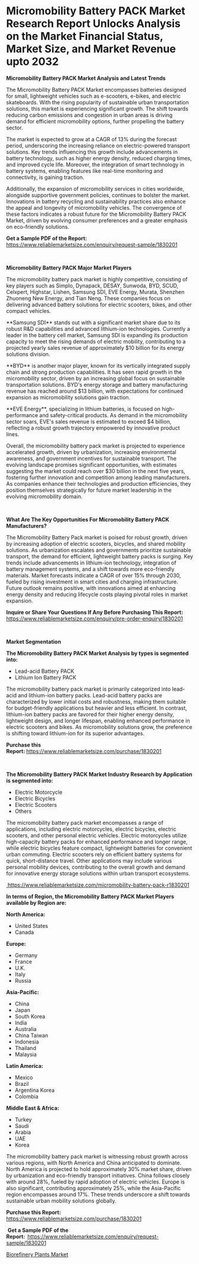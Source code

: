 <p><h1>Micromobility Battery PACK Market Research Report Unlocks Analysis on the Market Financial Status, Market Size, and Market Revenue upto 2032</h1></p><p><strong>Micromobility Battery PACK Market Analysis and Latest Trends</strong></p>
<p><p>The Micromobility Battery PACK Market encompasses batteries designed for small, lightweight vehicles such as e-scooters, e-bikes, and electric skateboards. With the rising popularity of sustainable urban transportation solutions, this market is experiencing significant growth. The shift towards reducing carbon emissions and congestion in urban areas is driving demand for efficient micromobility options, further propelling the battery sector. </p><p>The market is expected to grow at a CAGR of 13% during the forecast period, underscoring the increasing reliance on electric-powered transport solutions. Key trends influencing this growth include advancements in battery technology, such as higher energy density, reduced charging times, and improved cycle life. Moreover, the integration of smart technology in battery systems, enabling features like real-time monitoring and connectivity, is gaining traction. </p><p>Additionally, the expansion of micromobility services in cities worldwide, alongside supportive government policies, continues to bolster the market. Innovations in battery recycling and sustainability practices also enhance the appeal and longevity of micromobility vehicles. The convergence of these factors indicates a robust future for the Micromobility Battery PACK Market, driven by evolving consumer preferences and a greater emphasis on eco-friendly solutions.</p></p>
<p><strong>Get a Sample PDF of the Report:&nbsp;</strong> <a href="https://www.reliablemarketsize.com/enquiry/request-sample/1830201?utm_campaign=1197&utm_medium=2&utm_source=Github&utm_content=ia&utm_term=14022025&utm_id=micromobility-battery-pack">https://www.reliablemarketsize.com/enquiry/request-sample/1830201</a></p>
<p>&nbsp;</p>
<p><strong>Micromobility Battery PACK Major Market Players</strong></p>
<p><p>The micromobility battery pack market is highly competitive, consisting of key players such as Simplo, Dynapack, DESAY, Sunwoda, BYD, SCUD, Celxpert, Highstar, Lishen, Samsung SDI, EVE Energy, Murata, Shenzhen Zhuoneng New Energy, and Tian Neng. These companies focus on delivering advanced battery solutions for electric scooters, bikes, and other compact vehicles.</p><p>**Samsung SDI** stands out with a significant market share due to its robust R&D capabilities and advanced lithium-ion technologies. Currently a leader in the battery cell market, Samsung SDI is expanding its production capacity to meet the rising demands of electric mobility, contributing to a projected yearly sales revenue of approximately $10 billion for its energy solutions division.</p><p>**BYD** is another major player, known for its vertically integrated supply chain and strong production capabilities. It has seen rapid growth in the micromobility sector, driven by an increasing global focus on sustainable transportation solutions. BYD's energy storage and battery manufacturing revenue has reached around $13 billion, with expectations for continued expansion as micromobility solutions gain traction.</p><p>**EVE Energy**, specializing in lithium batteries, is focused on high-performance and safety-critical products. As demand in the micromobility sector soars, EVE's sales revenue is estimated to exceed $4 billion, reflecting a robust growth trajectory empowered by innovative product lines.</p><p>Overall, the micromobility battery pack market is projected to experience accelerated growth, driven by urbanization, increasing environmental awareness, and government incentives for sustainable transport. The evolving landscape promises significant opportunities, with estimates suggesting the market could reach over $30 billion in the next five years, fostering further innovation and competition among leading manufacturers. As companies enhance their technologies and production efficiencies, they position themselves strategically for future market leadership in the evolving micromobility domain.</p></p>
<p>&nbsp;</p>
<p><strong>What Are The Key Opportunities For Micromobility Battery PACK Manufacturers?</strong></p>
<p><p>The Micromobility Battery Pack market is poised for robust growth, driven by increasing adoption of electric scooters, bicycles, and shared mobility solutions. As urbanization escalates and governments prioritize sustainable transport, the demand for efficient, lightweight battery packs is surging. Key trends include advancements in lithium-ion technology, integration of battery management systems, and a shift towards more eco-friendly materials. Market forecasts indicate a CAGR of over 15% through 2030, fueled by rising investment in smart cities and charging infrastructure. Future outlook remains positive, with innovations aimed at enhancing energy density and reducing lifecycle costs playing pivotal roles in market expansion.</p></p>
<p><strong>Inquire or Share Your Questions If Any Before Purchasing This Report:</strong> <a href="https://www.reliablemarketsize.com/enquiry/pre-order-enquiry/1830201?utm_campaign=1197&utm_medium=2&utm_source=Github&utm_content=ia&utm_term=14022025&utm_id=micromobility-battery-pack">https://www.reliablemarketsize.com/enquiry/pre-order-enquiry/1830201</a></p>
<p>&nbsp;</p>
<p><strong>Market Segmentation</strong></p>
<p><strong>The Micromobility Battery PACK Market Analysis by types is segmented into:</strong></p>
<p><ul><li>Lead-acid Battery PACK</li><li>Lithium Ion Battery PACK</li></ul></p>
<p><p>The micromobility battery pack market is primarily categorized into lead-acid and lithium-ion battery packs. Lead-acid battery packs are characterized by lower initial costs and robustness, making them suitable for budget-friendly applications but heavier and less efficient. In contrast, lithium-ion battery packs are favored for their higher energy density, lightweight design, and longer lifespan, enabling enhanced performance in electric scooters and bikes. As micromobility solutions grow, the preference is shifting toward lithium-ion for its superior advantages.</p></p>
<p><strong>Purchase this Report:&nbsp;</strong><a href="https://www.reliablemarketsize.com/purchase/1830201?utm_campaign=1197&utm_medium=2&utm_source=Github&utm_content=ia&utm_term=14022025&utm_id=micromobility-battery-pack">https://www.reliablemarketsize.com/purchase/1830201</a></p>
<p>&nbsp;</p>
<p><strong>The Micromobility Battery PACK Market Industry Research by Application is segmented into:</strong></p>
<p><ul><li>Electric Motorcycle</li><li>Electric Bicycles</li><li>Electric Scooters</li><li>Others</li></ul></p>
<p><p>The micromobility battery pack market encompasses a range of applications, including electric motorcycles, electric bicycles, electric scooters, and other personal electric vehicles. Electric motorcycles utilize high-capacity battery packs for enhanced performance and longer range, while electric bicycles feature compact, lightweight batteries for convenient urban commuting. Electric scooters rely on efficient battery systems for quick, short-distance travel. Other applications may include various personal mobility devices, contributing to the overall growth and demand for innovative energy storage solutions within urban transport ecosystems.</p></p>
<p><a href="https://www.reliablemarketsize.com/micromobility-battery-pack-r1830201?utm_campaign=1197&utm_medium=2&utm_source=Github&utm_content=ia&utm_term=14022025&utm_id=micromobility-battery-pack">&nbsp;https://www.reliablemarketsize.com/micromobility-battery-pack-r1830201</a></p>
<p><strong>In terms of Region, the Micromobility Battery PACK Market Players available by Region are:</strong></p>
<p>
    <p> <strong> North America: </strong>
        <ul>
            <li>United States</li>
            <li>Canada</li>
        </ul>
        </p> 
    <p> <strong> Europe: </strong>
        <ul>
            <li>Germany</li>
            <li>France</li>
            <li>U.K.</li>
            <li>Italy</li>
            <li>Russia</li>
        </ul>
        </p> 
    <p> <strong> Asia-Pacific: </strong>
        <ul>
            <li>China</li>
            <li>Japan</li>
            <li>South Korea</li>
            <li>India</li>
            <li>Australia</li>
            <li>China Taiwan</li>
            <li>Indonesia</li>
            <li>Thailand</li>
            <li>Malaysia</li>
        </ul>
        </p> 
    <p> <strong> Latin America: </strong>
        <ul>
            <li>Mexico</li>
            <li>Brazil</li>
            <li>Argentina Korea</li>
            <li>Colombia</li>
        </ul>
        </p> 
    <p> <strong> Middle East & Africa: </strong>
        <ul>
            <li>Turkey</li>
            <li>Saudi</li>
            <li>Arabia</li>
            <li>UAE</li>
            <li>Korea</li>
        </ul>
    </p>
    </p>
<p><p>The micromobility battery pack market is witnessing robust growth across various regions, with North America and China anticipated to dominate. North America is projected to hold approximately 30% market share, driven by urbanization and eco-friendly transport initiatives. China follows closely with around 28%, fueled by rapid adoption of electric vehicles. Europe is also significant, contributing approximately 25%, while the Asia-Pacific region encompasses around 17%. These trends underscore a shift towards sustainable urban mobility solutions globally.</p></p>
<p><strong>Purchase this Report: </strong><a href="https://www.reliablemarketsize.com/purchase/1830201?utm_campaign=1197&utm_medium=2&utm_source=Github&utm_content=ia&utm_term=14022025&utm_id=micromobility-battery-pack">https://www.reliablemarketsize.com/purchase/1830201</a></p>
<p>&nbsp;<strong>Get a Sample PDF of the Report:&nbsp;&nbsp;</strong><a href="https://www.reliablemarketsize.com/enquiry/request-sample/1830201?utm_campaign=1197&utm_medium=2&utm_source=Github&utm_content=ia&utm_term=14022025&utm_id=micromobility-battery-pack">https://www.reliablemarketsize.com/enquiry/request-sample/1830201</a></p>
<p><strong></strong></p>
<p><p><a href="https://github.com/prosalinda88/Market-Research-Report-List-7/blob/main/biorefinery-plants-market.md?utm_campaign=1197&utm_medium=2&utm_source=Github&utm_content=ia&utm_term=14022025&utm_id=micromobility-battery-pack">Biorefinery Plants Market</a></p></p>